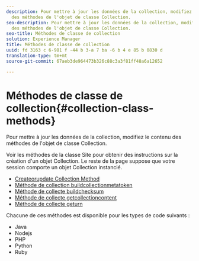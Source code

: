 ```yaml
---
description: Pour mettre à jour les données de la collection, modifiez le contenu
  des méthodes de l'objet de classe Collection.
seo-description: Pour mettre à jour les données de la collection, modifiez le contenu
  des méthodes de l'objet de classe Collection.
seo-title: Méthodes de classe de collection
solution: Experience Manager
title: Méthodes de classe de collection
uuid: fd 3163 c 6-981 f -44 b 3-a 7 ba -6 b 4 e 85 b 0830 d
translation-type: tm+mt
source-git-commit: 67aeb3de964473b326c88c3a3f81ff48a6a12652

---
```



# Méthodes de classe de collection{#collection-class-methods}

Pour mettre à jour les données de la collection, modifiez le contenu des méthodes de l'objet de classe Collection.

Voir les méthodes de la classe Site pour obtenir des instructions sur la création d'un objet Collection. Le reste de la page suppose que votre session comporte un objet Collection instancié.

* [Createorupdate Collection Method](#r_createorupdate_collection_method)
* [Méthode de collection buildcollectionmetatoken](#r_buildcollectionmetatoken_collection_method)
* [Méthode de collecte buildchecksum](#r_buildchecksum_collection_method)
* [Méthode de collecte getcollectioncontent](#t_getcollectioncontent_collection_method)
* [Méthode de collecte geturn](#r_geturn_collection_method)

Chacune de ces méthodes est disponible pour les types de code suivants :

* Java 
* Nodejs
* PHP
* Python
* Ruby


